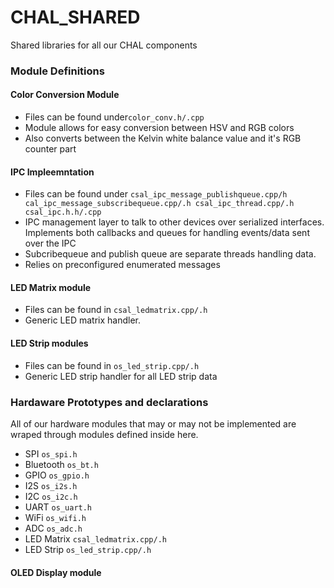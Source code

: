 # CHAL_SHARED

Shared libraries for all our CHAL components

### Module Definitions

#### Color Conversion Module

- Files can be found under`color_conv.h/.cpp`
- Module allows for easy conversion between HSV and RGB colors
- Also converts between the Kelvin white balance value and it's RGB counter part

#### IPC Impleemntation

- Files can be found under `csal_ipc_message_publishqueue.cpp/h cal_ipc_message_subscribequeue.cpp/.h csal_ipc_thread.cpp/.h csal_ipc.h.h/.cpp`
- IPC management layer to talk to other devices over serialized interfaces. Implements both callbacks and queues for handling events/data sent over the IPC
- Subcribequeue and publish queue are separate threads handling data.
- Relies on preconfigured enumerated messages

#### LED Matrix module

- Files can be found in `csal_ledmatrix.cpp/.h`
- Generic LED matrix handler.

#### LED Strip modules

- Files can be found in `os_led_strip.cpp/.h`
- Generic LED strip handler for all LED strip data

### Hardaware Prototypes and declarations

All of our hardware modules that may or may not be implemented are wraped through modules defined inside here.

- SPI `os_spi.h`
- Bluetooth `os_bt.h`
- GPIO `os_gpio.h`
- I2S `os_i2s.h`
- I2C `os_i2c.h`
- UART `os_uart.h`
- WiFi `os_wifi.h`
- ADC `os_adc.h`
- LED Matrix `csal_ledmatrix.cpp/.h`
- LED Strip `os_led_strip.cpp/.h`

#### OLED Display module
